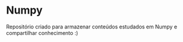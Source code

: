 # Numpy
Repositório criado para armazenar conteúdos estudados em Numpy e compartilhar conhecimento :)
